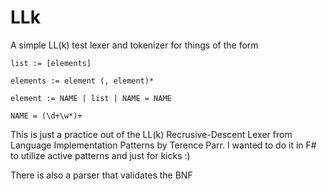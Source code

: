 LLk
===

A simple LL(k) test lexer and tokenizer for things of the form

```
list := [elements]

elements := element (, element)*

element := NAME | list | NAME = NAME

NAME = (\d+\w*)+
```

This is just a practice out of the LL(k) Recrusive-Descent Lexer from Language Implementation Patterns by Terence Parr.  I wanted to do it in F# to utilize active patterns and just for kicks :)

There is also a parser that validates the BNF 